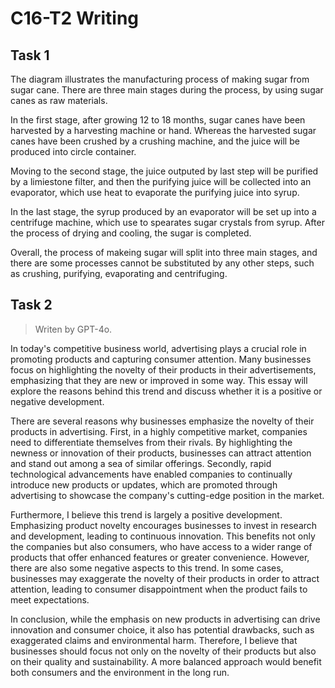 # C16-T2 Writing

## Task 1

The diagram illustrates the manufacturing process of making sugar from sugar cane. There are three main stages during the process, by using sugar canes as raw materials.

In the first stage, after growing 12 to 18 months, sugar canes have been harvested by a harvesting machine or hand. Whereas the harvested sugar canes have been crushed by a crushing machine, and the juice will be produced into circle container.

Moving to the second stage, the juice outputed by last step will be purified by a limiestone filter, and then the purifying juice will be collected into an evaporator, which use heat to evaporate the purifying juice into syrup.

In the last stage, the syrup produced by an evaporator will be set up into a centrifuge machine, which use to spearates sugar crystals from syrup. After the process of drying and cooling, the sugar is completed.

Overall, the process of makeing sugar will split into three main stages, and there are some processes cannot be substituted by any other steps, such as crushing, purifying, evaporating and centrifuging.

## Task 2

> Writen by GPT-4o. 

In today's competitive business world, advertising plays a crucial role in promoting products and capturing consumer attention. Many businesses focus on highlighting the novelty of their products in their advertisements, emphasizing that they are new or improved in some way. This essay will explore the reasons behind this trend and discuss whether it is a positive or negative development.

There are several reasons why businesses emphasize the novelty of their products in advertising. First, in a highly competitive market, companies need to differentiate themselves from their rivals. By highlighting the newness or innovation of their products, businesses can attract attention and stand out among a sea of similar offerings. Secondly, rapid technological advancements have enabled companies to continually introduce new products or updates, which are promoted through advertising to showcase the company's cutting-edge position in the market.

Furthermore, I believe this trend is largely a positive development. Emphasizing product novelty encourages businesses to invest in research and development, leading to continuous innovation. This benefits not only the companies but also consumers, who have access to a wider range of products that offer enhanced features or greater convenience. However, there are also some negative aspects to this trend. In some cases, businesses may exaggerate the novelty of their products in order to attract attention, leading to consumer disappointment when the product fails to meet expectations.

In conclusion, while the emphasis on new products in advertising can drive innovation and consumer choice, it also has potential drawbacks, such as exaggerated claims and environmental harm. Therefore, I believe that businesses should focus not only on the novelty of their products but also on their quality and sustainability. A more balanced approach would benefit both consumers and the environment in the long run.
